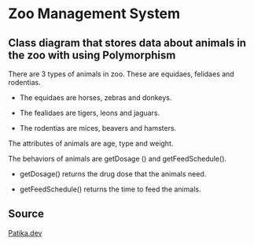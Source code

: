 # Zoo Management System

## Class diagram that stores data about animals in the zoo with using Polymorphism

There are 3 types of animals in zoo. These are equidaes, felidaes and rodentias.

- The equidaes are horses, zebras and donkeys.

- The fealidaes are tigers, leons and jaguars.

- The rodentias are mices, beavers and hamsters.

The attributes of animals are age, type and weight.

The behaviors of animals are getDosage () and getFeedSchedule().

- getDosage() returns the drug dose that the animals need.

- getFeedSchedule() returns the time to feed the animals.


## Source

[Patika.dev](https://www.patika.dev/tr)





